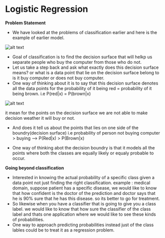 # Logistic Regression

**Problem Statement**

- We have looked at the problems of classification earlier and here is the example of earlier model.

![alt text]()

- Goal of classification is to find the decision surface that will helkp us separate people who buy the computer from those who do not.
- Let us take a step back and ask what exactly does this decision surface means? or what is a data point that lie on the decision surface belong to is it buy computer or does not buy computer.
- One way of thinking about it is to say that this decision surface denotes all the data points for the probability of it being red = probability of it being brown. i.e P(red|x) = P(brown|x)

![alt text]()

it mean for the points on the decision surface we are not able to make decision weather it will buy or not.

- And does it tell us about the points that lies on one side of the boundry(decision surface) i.e probability of person not buying computer > buying --> P(Red|x) > P(Brown|x)

- One way of thinking abot the decision boundry is that it models all the points where both the classes are equally likely or equaly probable to occur.

**Going beyond classification**

- Interested in knowing the actual probability of a specific class given a data point not just finding the right classification. example : medical domain, suppose patient has a specific disease, we would like to know that how confident is the doctor of the prediction and doctor says that he is 90% sure that he has this disease. so its better to go for treatment.
- So likewise when you have a classifier that is going to give you a class label. we would like to know that how sure the classifier of the class label and thats one application where we would like to see these kinds of probabilities.
- One way to approach predicting probabilities instead just of the class lables could be to treat it as a regression problem. 



